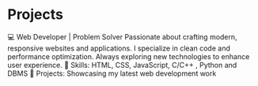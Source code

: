 # Projects
💻 Web Developer | Problem Solver Passionate about crafting modern, responsive websites and applications. I specialize in clean code and performance optimization. Always exploring new technologies to enhance user experience.  🔹 Skills: HTML, CSS, JavaScript, C/C++ , Python and DBMS 🔹 Projects: Showcasing my latest web development work 
